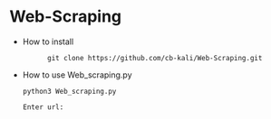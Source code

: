 # Web-Scraping

* How to install

            git clone https://github.com/cb-kali/Web-Scraping.git

* How to use Web_scraping.py

      python3 Web_scraping.py

      Enter url:
